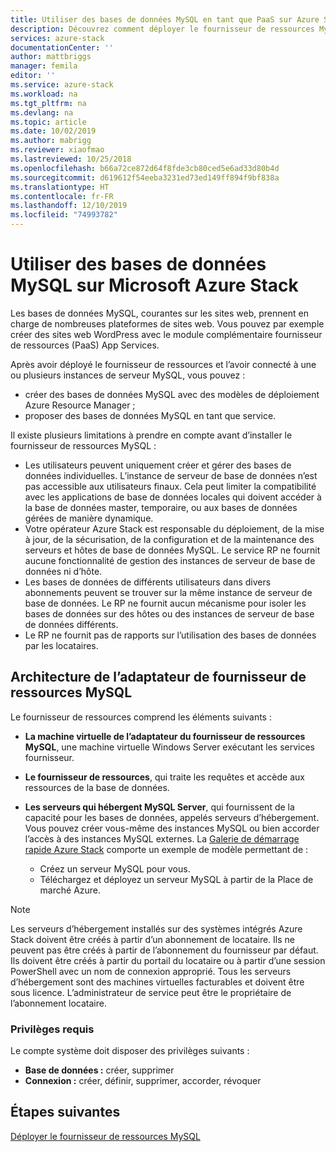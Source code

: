```yaml
---
title: Utiliser des bases de données MySQL en tant que PaaS sur Azure Stack | Microsoft Docs
description: Découvrez comment déployer le fournisseur de ressources MySQL et fournir des bases de données MySQL en tant que service sur Azure Stack.
services: azure-stack
documentationCenter: ''
author: mattbriggs
manager: femila
editor: ''
ms.service: azure-stack
ms.workload: na
ms.tgt_pltfrm: na
ms.devlang: na
ms.topic: article
ms.date: 10/02/2019
ms.author: mabrigg
ms.reviewer: xiaofmao
ms.lastreviewed: 10/25/2018
ms.openlocfilehash: b66a72ce872d64f8fde3cb80ced5e6ad33d80b4d
ms.sourcegitcommit: d619612f54eeba3231ed73ed149ff894f9bf838a
ms.translationtype: HT
ms.contentlocale: fr-FR
ms.lasthandoff: 12/10/2019
ms.locfileid: "74993782"
---
```

# <a name="use-mysql-databases-on-microsoft-azure-stack"></a>Utiliser des bases de données MySQL sur Microsoft Azure Stack

Les bases de données MySQL, courantes sur les sites web, prennent en charge de nombreuses plateformes de sites web. Vous pouvez par exemple créer des sites web WordPress avec le module complémentaire fournisseur de ressources (PaaS) App Services.

Après avoir déployé le fournisseur de ressources et l’avoir connecté à une ou plusieurs instances de serveur MySQL, vous pouvez :

* créer des bases de données MySQL avec des modèles de déploiement Azure Resource Manager ;
* proposer des bases de données MySQL en tant que service.  

Il existe plusieurs limitations à prendre en compte avant d’installer le fournisseur de ressources MySQL :

- Les utilisateurs peuvent uniquement créer et gérer des bases de données individuelles. L’instance de serveur de base de données n’est pas accessible aux utilisateurs finaux. Cela peut limiter la compatibilité avec les applications de base de données locales qui doivent accéder à la base de données master, temporaire, ou aux bases de données gérées de manière dynamique.
- Votre opérateur Azure Stack est responsable du déploiement, de la mise à jour, de la sécurisation, de la configuration et de la maintenance des serveurs et hôtes de base de données MySQL. Le service RP ne fournit aucune fonctionnalité de gestion des instances de serveur de base de données ni d’hôte. 
- Les bases de données de différents utilisateurs dans divers abonnements peuvent se trouver sur la même instance de serveur de base de données. Le RP ne fournit aucun mécanisme pour isoler les bases de données sur des hôtes ou des instances de serveur de base de données différents.
- Le RP ne fournit pas de rapports sur l’utilisation des bases de données par les locataires.

## <a name="mysql-resource-provider-adapter-architecture"></a>Architecture de l’adaptateur de fournisseur de ressources MySQL

Le fournisseur de ressources comprend les éléments suivants :

* **La machine virtuelle de l’adaptateur du fournisseur de ressources MySQL**, une machine virtuelle Windows Server exécutant les services fournisseur.
* **Le fournisseur de ressources**, qui traite les requêtes et accède aux ressources de la base de données.
* **Les serveurs qui hébergent MySQL Server**, qui fournissent de la capacité pour les bases de données, appelés serveurs d’hébergement. Vous pouvez créer vous-même des instances MySQL ou bien accorder l’accès à des instances MySQL externes. La [Galerie de démarrage rapide Azure Stack](https://github.com/Azure/AzureStack-QuickStart-Templates/tree/master/mysql-standalone-server-windows) comporte un exemple de modèle permettant de :

  * Créez un serveur MySQL pour vous.
  * Téléchargez et déployez un serveur MySQL à partir de la Place de marché Azure.

> [!NOTE]
> Les serveurs d’hébergement installés sur des systèmes intégrés Azure Stack doivent être créés à partir d’un abonnement de locataire. Ils ne peuvent pas être créés à partir de l’abonnement du fournisseur par défaut. Ils doivent être créés à partir du portail du locataire ou à partir d’une session PowerShell avec un nom de connexion approprié. Tous les serveurs d’hébergement sont des machines virtuelles facturables et doivent être sous licence. L’administrateur de service peut être le propriétaire de l’abonnement locataire.

### <a name="required-privileges"></a>Privilèges requis

Le compte système doit disposer des privilèges suivants :

* **Base de données :** créer, supprimer
* **Connexion :** créer, définir, supprimer, accorder, révoquer  

## <a name="next-steps"></a>Étapes suivantes

[Déployer le fournisseur de ressources MySQL](azure-stack-mysql-resource-provider-deploy.md)

